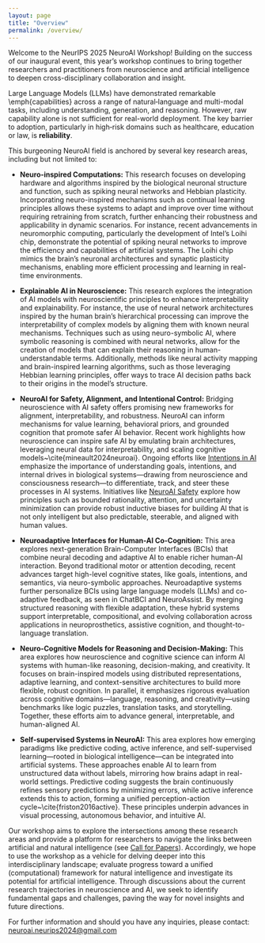 ```yaml
---
layout: page
title: "Overview"
permalink: /overview/
---
```


<!-- # Overview -->

Welcome to the NeurIPS 2025 NeuroAI Workshop! Building on the success of our inaugural event, this year’s workshop continues to bring together researchers and practitioners from neuroscience and artificial intelligence to deepen cross-disciplinary collaboration and insight.

Large Language Models (LLMs) have demonstrated remarkable \emph{capabilities} across a range of natural‑language and multi-modal tasks, including understanding, generation, and reasoning. 
However, raw capability alone is not sufficient for real-world deployment. 
The key barrier to adoption, particularly in  high‑risk domains such as healthcare, education or law, is __reliability__.

This burgeoning NeuroAI field is anchored by several key research areas, including but not limited to:


- **Neuro-inspired Computations:** This research focuses on developing hardware and algorithms inspired by the biological neuronal structure and function, such as spiking neural networks and Hebbian plasticity. Incorporating neuro-inspired mechanisms such as continual learning principles allows these systems to adapt and improve over time without requiring retraining from scratch, further enhancing their robustness and applicability in dynamic scenarios. For instance, recent advancements in neuromorphic computing, particularly the development of Intel’s Loihi chip, demonstrate the potential of spiking neural networks to improve the efficiency and capabilities of artificial systems. The Loihi chip mimics the brain’s neuronal architectures and synaptic plasticity mechanisms, enabling more efficient processing and learning in real-time environments.

- **Explainable AI in Neuroscience:** This research explores the integration of AI models with neuroscientific principles to enhance interpretability and explainability. For instance, the use of neural network architectures inspired by the human brain’s hierarchical processing can improve the interpretability of complex models by aligning them with known neural mechanisms. Techniques such as using neuro-symbolic AI, where symbolic reasoning is combined with neural networks, allow for the creation of models that can explain their reasoning in human-understandable terms. Additionally, methods like neural activity mapping and brain-inspired learning algorithms, such as those leveraging Hebbian learning principles, offer ways to trace AI decision paths back to their origins in the model’s structure.

- **NeuroAI for Safety, Alignment, and Intentional Control:** Bridging neuroscience with AI safety offers promising new frameworks for alignment, interpretability, and robustness. NeuroAI can inform mechanisms for value learning, behavioral priors, and grounded cognition that promote safer AI behavior. Recent work highlights how neuroscience can inspire safe AI by emulating brain architectures, leveraging neural data for interpretability, and scaling cognitive models~\cite{mineault2024neuroai}. Ongoing efforts like [Intentions in AI](https://ai-intentions.org/events/june-2025-workshop/) emphasize the importance of understanding goals, intentions, and internal drives in biological systems—drawing from neuroscience and consciousness research—to differentiate, track, and steer these processes in AI systems. Initiatives like [NeuroAI Safety](https://neuroaisafety.com/) explore how principles such as bounded rationality, attention, and uncertainty minimization can provide robust inductive biases for building AI that is not only intelligent but also predictable, steerable, and aligned with human values.

- **Neuroadaptive Interfaces for Human-AI Co-Cognition:** This area explores next-generation Brain-Computer Interfaces (BCIs) that combine neural decoding and adaptive AI to enable richer human-AI interaction. Beyond traditional motor or attention decoding, recent advances target high-level cognitive states, like goals, intentions, and semantics, via neuro-symbolic approaches. Neuroadaptive systems further personalize BCIs using large language models (LLMs) and co-adaptive feedback, as seen in ChatBCI and NeuroAssist. By merging structured reasoning with flexible adaptation, these hybrid systems support interpretable, compositional, and evolving collaboration across applications in neuroprosthetics, assistive cognition, and thought-to-language translation. 
    

- **Neuro-Cognitive Models for Reasoning and Decision-Making:** This area explores how neuroscience and cognitive science can inform AI systems with human-like reasoning, decision-making, and creativity. It focuses on brain-inspired models using distributed representations, adaptive learning, and context-sensitive architectures to build more flexible, robust cognition. In parallel, it emphasizes rigorous evaluation across cognitive domains—language, reasoning, and creativity—using benchmarks like logic puzzles, translation tasks, and storytelling. Together, these efforts aim to advance general, interpretable, and human-aligned AI.

- **Self-supervised Systems in NeuroAI:** This area explores how emerging paradigms like predictive coding, active inference, and self-supervised learning—rooted in biological intelligence—can be integrated into artificial systems. These approaches enable AI to learn from unstructured data without labels, mirroring how brains adapt in real-world settings. Predictive coding suggests the brain continuously refines sensory predictions by minimizing errors, while active inference extends this to action, forming a unified perception-action cycle~\cite{friston2016active}. These principles underpin advances in visual processing, autonomous behavior, and intuitive AI.
    

    

Our workshop aims to explore the intersections among these research areas and provide a platform for researchers to navigate the links between artificial and natural intelligence (see [Call for Papers](https://neuroai-workshop.github.io/call-for-papers/)). Accordingly, we hope to use the workshop as a vehicle for delving deeper into this interdisciplinary landscape; evaluate progress toward a unified (computational) framework for natural intelligence and investigate its potential for artificial intelligence. Through discussions about the current research trajectories in neuroscience and AI, we seek to identify fundamental gaps and challenges, paving the way for novel insights and future directions.


For further information and should you have any inquiries, please contact: [neuroai.neurips2024@gmail.com](mailto:neuroai.neurips2024@gmail.com)



